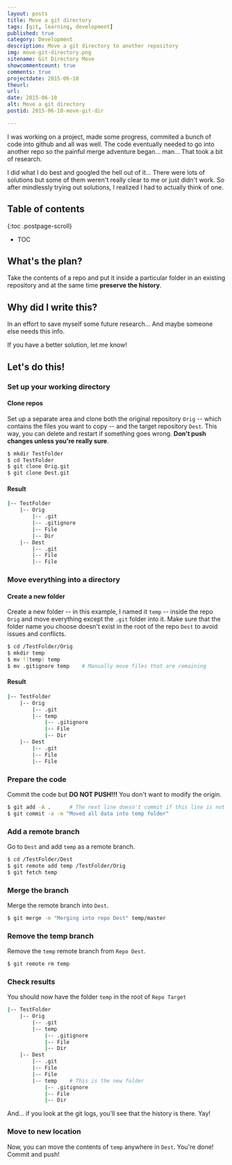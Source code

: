 ```yaml
---
layout: posts
title: Move a git directory
tags: [git, learning, development]
published: true
category: Development
description: Move a git directory to another repository
img: move-git-directory.png
sitename: Git Directory Move
showcommentcount: true
comments: true
projectdate: 2015-06-10
theurl: 
url: 
date: 2015-06-10
alt: Move a git directory
postid: 2015-06-10-move-git-dir

---
```


I was working on a project, made some progress, commited a bunch of code into github and all was well. The code eventually needed to go into another repo so the painful merge adventure began... man... That took a bit of research.

I did what I do best and googled the hell out of it... There were lots of solutions but some of them weren't really clear to me or just didn't work. So after mindlessly trying out solutions, I realized I had to actually think of one.

## Table of contents

{:toc .postpage-scroll}
+ TOC


## What's the plan?

Take the contents of a repo and put it inside a particular folder in an existing repository and at the same time <span class="important">**preserve the history**</span>.

## Why did I write this?

In an effort to save myself some future research... And maybe someone else needs this info.

If you have a better solution, let me know!

## Let's do this!

### Set up your working directory

#### Clone repos

Set up a separate area and clone both the original repository `Orig` -- which contains the files you want to copy -- and the target repository `Dest`. This way, you can delete and restart if something goes wrong. **Don't push changes unless you're really sure**.

~~~ bash
$ mkdir TestFolder
$ cd TestFolder
$ git clone Orig.git
$ git clone Dest.git
~~~

#### Result
~~~ bash
|-- TestFolder
	|-- Orig
		|-- .git
		|-- .gitignore
		|-- File 
		|-- Dir 
	|-- Dest
		|-- .git
		|-- File
		|-- File
~~~


### Move everything into a directory

#### Create a new folder

Create a new folder -- in this example, I named it `temp` -- inside the repo `Orig` and move everything except the `.git` folder into it. Make sure that the folder name you choose doesn't exist in the root of the repo `Dest` to avoid issues and conflicts.

~~~ bash
$ cd /TestFolder/Orig
$ mkdir temp
$ mv !(temp) temp
$ mv .gitignore temp 	# Manually move files that are remaining
~~~

#### Result
~~~ bash
|-- TestFolder
	|-- Orig
		|-- .git
		|-- temp
			|-- .gitignore
			|-- File 
			|-- Dir
	|-- Dest
		|-- .git
		|-- File
		|-- File
~~~

### Prepare the code

Commit the code but <span class="important">**DO NOT PUSH!!!**</span> You don't want to modify the origin.

~~~ bash
$ git add -A .		# The next line doesn't commit if this line is not there
$ git commit -a -m "Moved all data into temp folder"
~~~

### Add a remote branch

Go to `Dest` and add `temp` as a remote branch.

~~~ bash
$ cd /TestFolder/Dest
$ git remote add temp /TestFolder/Orig
$ git fetch temp
~~~

### Merge the branch

Merge the remote branch into `Dest`. 

~~~ bash
$ git merge -m "Merging into repo Dest" temp/master
~~~

### Remove the temp branch

Remove the `temp` remote branch from `Repo Dest`. 

~~~ bash
$ git remote rm temp
~~~

### Check results

You should now have the folder `temp` in the root of `Repo Target`

~~~ bash
|-- TestFolder
	|-- Orig
		|-- .git
		|-- temp
			|-- .gitignore
			|-- File
			|-- Dir
	|-- Dest
		|-- .git
		|-- File
		|-- File
		|-- temp  	# This is the new folder
			|-- .gitignore
			|-- File
			|-- Dir
~~~

And... if you look at the git logs, you'll see that the history is there. Yay!

### Move to new location

Now, you can move the contents of `temp` anywhere in `Dest`. You're done! Commit and push!

